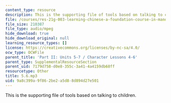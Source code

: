 ```yaml
---
content_type: resource
description: This is the supporting file of tools based on talking to children.
file: /courses/res-21g-003-learning-chinese-a-foundation-course-in-mandarin-spring-2011/9a8c399a9f862be2a5d88d894d27e501_5.6.mp3
file_size: 210387
file_type: audio/mpeg
hide_download: true
hide_download_original: null
learning_resource_types: []
license: https://creativecommons.org/licenses/by-nc-sa/4.0/
ocw_type: OCWFile
parent_title: 'Part II: Units 5-7 / Character Lessons 4-6'
parent_type: SupplementalResourceSection
parent_uid: 7179d758-d0e8-355c-3a41-4a4159db68ff
resourcetype: Other
title: 5.6.mp3
uid: 9a8c399a-9f86-2be2-a5d8-8d894d27e501
---
```

This is the supporting file of tools based on talking to children.